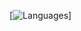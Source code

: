 [![Languages](https://github-readme-stats-5n04a9rxo-andersbss-projects.vercel.app/api/top-langs/?username=strandseter&langs_count=20&hide_progress=true&theme=transparent&hide=scss,makefile,handlebars,less,ejs)]

<!--
## Hi there 👋

**strandseter/strandseter** is a ✨ _special_ ✨ repository because its `README.md` (this file) appears on your GitHub profile.

Here are some ideas to get you started:

- 🔭 I’m currently working on ...
- 🌱 I’m currently learning ...
- 👯 I’m looking to collaborate on ...
- 🤔 I’m looking for help with ...
- 💬 Ask me about ...
- 📫 How to reach me: ...
- 😄 Pronouns: ...
- ⚡ Fun fact: ...
-->
